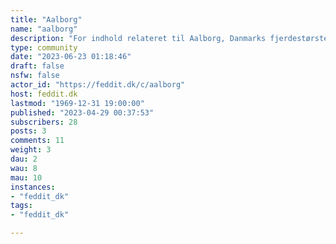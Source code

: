 ```yaml
---
title: "Aalborg" 
name: "aalborg"
description: "For indhold relateret til Aalborg, Danmarks fjerdestørste by."
type: community
date: "2023-06-23 01:18:46"
draft: false
nsfw: false
actor_id: "https://feddit.dk/c/aalborg"
host: feddit.dk
lastmod: "1969-12-31 19:00:00"
published: "2023-04-29 00:37:53"
subscribers: 28
posts: 3
comments: 11
weight: 3
dau: 2
wau: 8
mau: 10
instances:
- "feddit_dk"
tags: 
- "feddit_dk"

---
```

